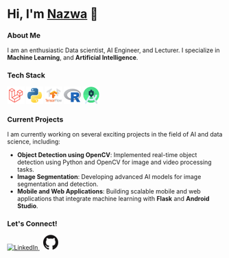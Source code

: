 # Hi, I'm [Nazwa](https://github.com/hildasyafira) 👋

### About Me
I am an enthusiastic Data scientist, AI Engineer, and Lecturer. I specialize in **Machine Learning**, and **Artificial Intelligence**. 

### Tech Stack
<code><img height="40" alt="laravel" src="https://raw.githubusercontent.com/github/explore/main/topics/laravel/laravel.png"></code>
<code><img height="40" alt="python" src="https://raw.githubusercontent.com/github/explore/main/topics/python/python.png"></code>
<code><img height="40" alt="tensorflow" src="https://raw.githubusercontent.com/github/explore/main/topics/tensorflow/tensorflow.png"></code>
<code><img height="40" alt="r-studio" src="https://raw.githubusercontent.com/github/explore/main/topics/r/r.png"></code>
<code><img height="40" alt="android-studio" src="https://raw.githubusercontent.com/github/explore/main/topics/android-studio/android-studio.png"></code>

### Current Projects
I am currently working on several exciting projects in the field of AI and data science, including:
- **Object Detection using OpenCV**: Implemented real-time object detection using Python and OpenCV for image and video processing tasks.
- **Image Segmentation**: Developing advanced AI models for image segmentation and detection.
- **Mobile and Web Applications**: Building scalable mobile and web applications that integrate machine learning with **Flask** and **Android Studio**.


### Let's Connect!
<a href="https://www.linkedin.com/in/nazwa-hildasyafira-a15169380/">
  <img height="35" alt="LinkedIn" src="https://upload.wikimedia.org/wikipedia/commons/c/ca/LinkedIn_logo_initials.png">
</a>&nbsp

<a href="https://github.com/hildasyafira">
  <img height="35" alt="GitHub" src="https://raw.githubusercontent.com/github/explore/main/topics/github/github.png">
</a>


